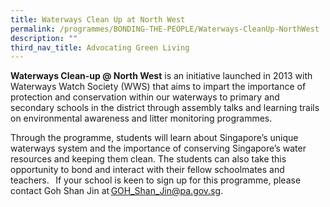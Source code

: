 ```yaml
---
title: Waterways Clean Up at North West
permalink: /programmes/BONDING-THE-PEOPLE/Waterways-CleanUp-NorthWest
description: ""
third_nav_title: Advocating Green Living
---
```

**Waterways Clean-up @ North West** is an initiative launched in 2013 with Waterways Watch Society (WWS) that aims to impart the importance of protection and conservation within our waterways to primary and secondary schools in the district through assembly talks and learning trails on environmental awareness and litter monitoring programmes. 

Through the programme, students will learn about Singapore’s unique waterways system and the importance of conserving Singapore’s water resources and keeping them clean. The students can also take this opportunity to bond and interact with their fellow schoolmates and teachers.   If your school is keen to sign up for this programme, please contact Goh Shan Jin at [GOH\_Shan\_Jin@pa.gov.sg](mailto:GOH_Shan_Jin@pa.gov.sg?subject=Reduce%20@%20North%20West).